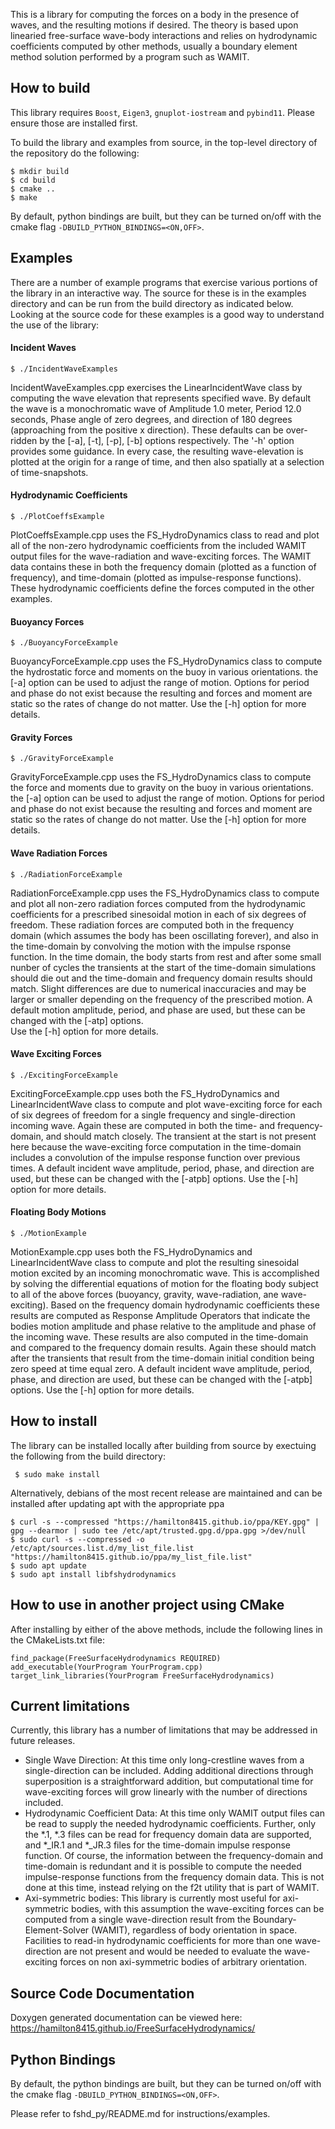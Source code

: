 This is a library for computing the forces on a body in the presence of waves, and the resulting motions if desired.  The theory is based upon linearied free-surface wave-body interactions and relies on hydrodynamic coefficients computed by other methods, usually a boundary element method solution performed by a program such as WAMIT.



## How to build
This library requires `Boost`, `Eigen3`, `gnuplot-iostream` and `pybind11`. Please ensure those are installed first.

To build the library and examples from source, in the top-level directory of the repository do the following:
   ```
   $ mkdir build
   $ cd build
   $ cmake ..
   $ make
   ```

By default, python bindings are built, but they can be turned on/off with the cmake flag
`-DBUILD_PYTHON_BINDINGS=<ON,OFF>`.

## Examples
There are a number of example programs that exercise various portions of the library in an interactive way.  The source for these is in the examples directory and can be run from the build directory as indicated below.  Looking at the source code for these examples is a good way to understand the use of the library:


#### Incident Waves
   ```
   $ ./IncidentWaveExamples
   ```
IncidentWaveExamples.cpp exercises the LinearIncidentWave class by computing the wave elevation that represents specified wave.  By default the wave is a monochromatic wave of Amplitude 1.0 meter, Period 12.0 seconds, Phase angle of zero degrees, and direction of 180 degrees (approaching from the positive x direction). These defaults can be over-ridden by the [-a], [-t], [-p], [-b] options respectively.  The '-h' option provides some guidance.  In every case, the resulting wave-elevation is plotted at the origin for a range of time, and then also spatially at a selection of time-snapshots.


#### Hydrodynamic Coefficients 
   ```
   $ ./PlotCoeffsExample
   ```
PlotCoeffsExample.cpp uses the FS_HydroDynamics class to read and plot all of the non-zero hydrodynamic coefficients from the included WAMIT output files for the wave-radiation and wave-exciting forces.  The WAMIT data contains these in both the frequency domain (plotted as a function of frequency), and time-domain (plotted as impulse-response functions).  These hydrodynamic coefficients define the forces computed in the other examples.

#### Buoyancy Forces

   ```
   $ ./BuoyancyForceExample
   ```

BuoyancyForceExample.cpp uses the FS_HydroDynamics class to compute the hydrostatic force and moments  on the buoy in various orientations. the [-a] option can be used to adjust the range of motion.  Options for period and phase do not exist because the resulting and forces and moment are static so the rates of change do not matter. 
Use the [-h] option for more details.


#### Gravity Forces

   ```
   $ ./GravityForceExample
   ```
GravityForceExample.cpp uses the FS_HydroDynamics class to compute the force and moments due to gravity on the buoy in various orientations. the [-a] option can be used to adjust the range of motion.  Options for period and phase do not exist because the resulting and forces and moment are static so the rates of change do not matter.
Use the [-h] option for more details.

#### Wave Radiation Forces

   ```
   $ ./RadiationForceExample
   ```
RadiationForceExample.cpp uses the FS_HydroDynamics class to compute and plot all non-zero radiation forces computed from the hydrodynamic coefficients for a prescribed sinesoidal motion in each of six degrees of freedom.  These radiation forces are computed both in the frequency domain (which assumes the body has been oscillating forever), and also in the time-domain by convolving the motion with the impulse rsponse function.  In the time domain, the body starts from rest and after some small nunber of cycles the transients at the start of the time-domain simulations should die out and the time-domain and frequency domain results should match.  Slight differences are due to numerical inaccuracies and may be larger or smaller depending on the frequency of the prescribed motion.
A default motion amplitude, period, and phase are used, but these can be changed with the [-atp] options.  
Use the [-h] option for more details.

#### Wave Exciting Forces

   ```
   $ ./ExcitingForceExample
   ```
ExcitingForceExample.cpp uses both the FS_HydroDynamics and LinearIncidentWave class to compute and plot wave-exciting force for each of six degrees of freedom for a single frequency and single-direction incoming wave.  Again these are computed in both the time- and frequency-domain, and should match closely.  The transient at the start is not present here because the wave-exciting force computation in the time-domain includes a convolution of the impulse response function over previous times.
A default incident wave amplitude, period, phase, and direction are used, but these can be changed with the [-atpb] options.
Use the [-h] option for more details.



#### Floating Body Motions

   ```
   $ ./MotionExample
   ```
MotionExample.cpp uses both the FS_HydroDynamics and LinearIncidentWave class to compute and plot the resulting sinesoidal motion excited by an incoming monochromatic wave.  This is accomplished by solving the differential equations of motion for the floating body subject to all of the above forces (buoyancy, gravity, wave-radiation, ane wave-exciting).  Based on the frequency domain hydrodynamic coefficients these results are computed as Response Amplitude Operators that indicate the bodies motion amplitude and phase relative to the amplitude and phase of the incoming wave.  These results are also computed in the time-domain and compared to the frequency domain results. Again these should match after the transients that result from the time-domain initial condition being zero speed at time equal zero.
A default incident wave amplitude, period, phase, and direction are used, but these can be changed with the [-atpb] options.
Use the [-h] option for more details.

## How to install
The library can be installed locally after building from source by exectuing the following from the build directory:
  ```
   $ sudo make install
  ``` 

Alternatively, debians of the most recent release are maintained and can be installed after updating apt with the appropriate ppa

  ```
  $ curl -s --compressed "https://hamilton8415.github.io/ppa/KEY.gpg" | gpg --dearmor | sudo tee /etc/apt/trusted.gpg.d/ppa.gpg >/dev/null
  $ sudo curl -s --compressed -o /etc/apt/sources.list.d/my_list_file.list "https://hamilton8415.github.io/ppa/my_list_file.list"
  $ sudo apt update
  $ sudo apt install libfshydrodynamics
  ```

## How to use in another project using CMake

After installing by either of the above methods, include the following lines in the CMakeLists.txt file:
   ```
   find_package(FreeSurfaceHydrodynamics REQUIRED)
   add_executable(YourProgram YourProgram.cpp)
   target_link_libraries(YourProgram FreeSurfaceHydrodynamics)
   ```


## Current limitations
Currently, this library has a number of limitations that may be addressed in future releases.
- Single Wave Direction:  At this time only long-crestline waves from a single-direction can be included.  Adding additional directions through superposition is a straightforward addition, but computational time for wave-exciting forces will grow linearly with the number of directions included.
- Hydrodynamic Coefficient Data:  At this time only WAMIT output files can be read to supply the needed hydrodynamic coefficients.  Further, only the *.1, *.3 files can be read for frequency domain data are supported, and *_IR.1 and *_JR.3 files for the time-domain impulse response function.  Of course, the information between the frequency-domain and time-domain is redundant and it is possible to compute the needed impulse-response functions from the frequency domain data.  This is not done at this time, instead relying on the f2t utility that is part of WAMIT. 
- Axi-symmetric bodies:  This library is currently most useful for axi-symmetric bodies, with this assumption the wave-exciting forces can be computed from a single wave-direction result from the Boundary-Element-Solver (WAMIT), regardless of body orientation in space.  Facilities to read-in hydrodynamic coefficients for more than one wave-direction are not present and would be needed to evaluate the wave-exciting forces on non axi-symmetric bodies of arbitrary orientation.


## Source Code Documentation
Doxygen generated documentation can be viewed here: https://hamilton8415.github.io/FreeSurfaceHydrodynamics/


## Python Bindings
By default, the python bindings are built, but they can be turned on/off with the cmake flag
`-DBUILD_PYTHON_BINDINGS=<ON,OFF>`.

Please refer to fshd_py/README.md for instructions/examples.
